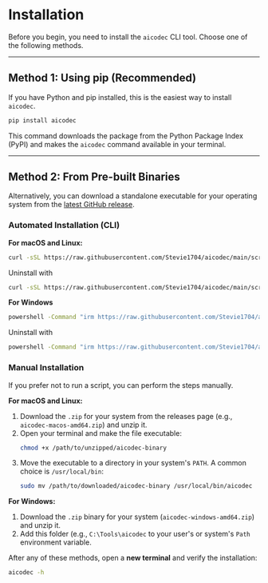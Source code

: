 # Installation

Before you begin, you need to install the `aicodec` CLI tool. Choose one of the following methods.

---

## Method 1: Using pip (Recommended)

If you have Python and pip installed, this is the easiest way to install `aicodec`.

```bash
pip install aicodec
```

This command downloads the package from the Python Package Index (PyPI) and makes the `aicodec` command available in your terminal.

---

## Method 2: From Pre-built Binaries

Alternatively, you can download a standalone executable for your operating system from the [latest GitHub release](https://github.com/Stevie1704/aicodec/releases/latest).

### Automated Installation (CLI)

**For macOS and Linux:**
```bash
curl -sSL https://raw.githubusercontent.com/Stevie1704/aicodec/main/scripts/install.sh | bash
```
Uninstall with
```bash
curl -sSL https://raw.githubusercontent.com/Stevie1704/aicodec/main/scripts/uninstall.sh | bash
```

**For Windows**
```bash
powershell -Command "irm https://raw.githubusercontent.com/Stevie1704/aicodec/main/scripts/install.ps1 | iex"
```
Uninstall with
```bash
powershell -Command "irm https://raw.githubusercontent.com/Stevie1704/aicodec/main/scripts/uninstall.ps1 | iex"
```

### Manual Installation

If you prefer not to run a script, you can perform the steps manually.

**For macOS and Linux:**

1.  Download the `.zip` for your system from the releases page (e.g., `aicodec-macos-amd64.zip`) and unzip it.
2.  Open your terminal and make the file executable:
    ```bash
    chmod +x /path/to/unzipped/aicodec-binary
    ```
3.  Move the executable to a directory in your system's `PATH`. A common choice is `/usr/local/bin`:
    ```bash
    sudo mv /path/to/downloaded/aicodec-binary /usr/local/bin/aicodec
    ```

**For Windows:**

1.  Download the `.zip` binary for your system (`aicodec-windows-amd64.zip`) and unzip it.
2.  Add this folder (e.g., `C:\Tools\aicodec` to your user's or system's `Path` environment variable.

After any of these methods, open a **new terminal** and verify the installation:

```bash
aicodec -h
```
